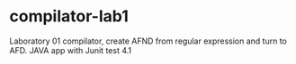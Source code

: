 # compilator-lab1
Laboratory 01 compilator, create AFND from regular expression and turn to AFD. JAVA app with Junit test 4.1
